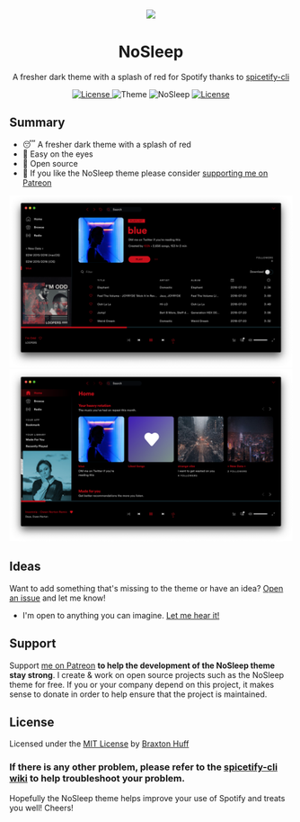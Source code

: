 <p align="center"><a href="https://github.com/3raxton/NoSleep/"
target="_blank"><br><img width="100" src="https://emojipedia-us.s3.dualstack.us-west-1.amazonaws.com/thumbs/240/apple/232/sleeping-face_1f634.png"></a></p>
<h1 align="center">NoSleep</h1>
<p align="center">A fresher dark theme with a splash of red for Spotify thanks to <a href="https://github.com/khanhas/spicetify-cli" target="_blank"> spicetify-cli</a></p>
<p align="center">
<a href="https://twitter.com/3raxton"><img src="https://img.shields.io/badge/Contact-@3raxton-blue.svg" alt="License">
</a>
<a><img src="https://img.shields.io/badge/theme-dark-brightgreen.svg" alt="Theme"></a>
<a><img src="https://img.shields.io/badge/no-sleep-red.svg" alt="NoSleep"></a>
<a href="https://3raxton.github.io/license"><img src="https://img.shields.io/badge/License-MIT-blue.svg" alt="License">
</a>

</p>

## Summary
- 😴 A fresher dark theme with a splash of red
- 👀 Easy on the eyes
- 🎉 Open source
- 🍁 If you like the NoSleep theme please consider <a href="https://www.patreon.com/3raxton" target="_blank"> supporting me on Patreon</a>

![No Sleep](https://github.com/3raxton/NoSleep/blob/master/NoSleep/NS1.png?raw=true)
![No Sleep](https://github.com/3raxton/NoSleep/blob/master/NoSleep/NS2.png?raw=true)

## Ideas
Want to add something that's missing to the theme or have an idea? <a href="https://github.com/3raxton/NoSleep/issues"  target="_blank">Open an issue</a> and let me know! 
* I'm open to anything you can imagine. <a href="https://twitter.com/3raxton/"  target="_blank">Let me hear it!</a>

## Support

Support [me on Patreon](https://patreon.com/3raxton) **to help the development of the NoSleep theme stay strong**. I create &amp; work on open source projects such as the NoSleep theme for free. If you or your company depend on this project, it makes sense to donate in order to help ensure that the project is maintained.

## License
Licensed under the [MIT License](https://3raxton.github.io/license) by [Braxton Huff](https://github.com/3raxton) 

### **If there is any other problem, please refer to the <a href="hhttps://github.com/khanhas/spicetify-cli/wiki"  target="_blank">spicetify-cli wiki</a> to help troubleshoot your problem.**

Hopefully the NoSleep theme helps improve your use of Spotify and treats you well! Cheers!
